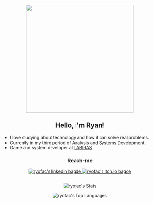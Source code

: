 <div id="header" align="center" style="border-radius:25px;">
<img src="https://user-images.githubusercontent.com/74038190/212748830-4c709398-a386-4761-84d7-9e10b98fbe6e.gif" width="350px" />
</div>

<div align="center">
  <h2>Hello, i'm Ryan!</h2>
  
</div>
<ul>
  <li> I love studying about technology and how it can solve real problems. </li>
   <li> Currently in my third period of Analysis and Systems Development. </li>
   <li>
     Game and system developer at <a href="https://github.com/LabirasIFPI")> LABIRAS </a>
   </li>
</ul>


<div align="center" style="margin-bottom: 10px;"> 
<h3>Reach-me </h3> 
<div id="badges">
	  <a href="https://www.linkedin.com/in/ryan-faustino-b94b57269/">
	    <img src="https://img.shields.io/badge/LinkedIn-blue?style=for-the-badge&logo=linkedin&logoColor=white" alt="ryofac's linkedin bagde"/>
	  </a>
    	<a href="https://ryofac.itch.io">
	    <img src="https://img.shields.io/badge/Itch-%23FF0B34.svg?style=for-the-badge&logo=Itch.io&logoColor=white" alt="ryofac's itch.io bagde"/>
	</a>
</div>
<br>
<div align="center">

![ryofac's Stats](https://github-readme-stats.vercel.app/api?username=ryofac&theme=radical&show_icons=true&hide_border=true&count_private=true)

![ryofac's Top Languages](https://github-readme-stats.vercel.app/api/top-langs/?username=ryofac&theme=radical&show_icons=true&hide_border=true&layout=compact)


</div>
